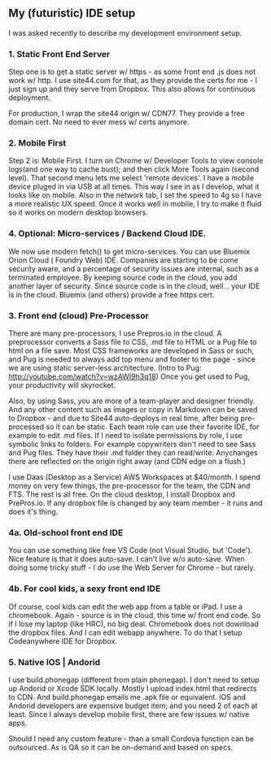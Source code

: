 
## My (futuristic) IDE setup

I was asked recently to describe my development environment setup.

### 1. Static Front End Server 
Step one is to get a static server w/ https - as some front end .js does not work w/ http. I use site44.com for that, as they provide the certs for me - I just sign up and they serve from Dropbox. This also allows for continuous deployment. 

For production, I wrap the site44 origin w/ CDN77. They provide a free domain cert. No need to ever mess w/ certs anymore.

### 2. Mobile First
Step 2 is: Mobile First. I turn on Chrome w/ Developer Tools to view console logs(and one way to cache bust); and then click More Tools again (second level). That second menu lets me select 'remote devices'. I have a mobile device pluged in via USB at all times. This way I see in as I develop, what it looks like on mobile. Also in the network tab, I set the speed to 4g so I have a more realistic UX speed. Once it works well in mobile, I try to make it fluid so it works on modern desktop browsers.

### 4. Optional: Micro-services / Backend Cloud IDE.
We now use modern fetch() to get micro-services. You can use Bluemix Orion Cloud ( Foundry Web) IDE. Companies are starting to be come security aware, and a percentage of security issues are internal, such as a terminated employee. By keeping source code in the cloud, you add another layer of security. Since source code is in the cloud, well... your IDE is in the cloud. Bluemix (and others) provide a free https cert.

### 3. Front end (cloud) Pre-Processor
There are many pre-processors, I use Prepros.io in the cloud. A preprocessor converts a Sass file to CSS, .md file to HTML or a Pug file to html on a file save. Most CSS frameworks are developed in Sass or such, and Pug is needed to always add top menu and footer to the page - since we are using static server-less architecture. 
(Intro to Pug: <http://youtube.com/watch?v=wzAWI9h3q18>)
Once you get used to Pug, your productivity will skyrocket. 

Also, by using Sass, you are more of a team-player and designer friendly. And any other content such as images or copy in Markdown can be saved to Dropbox - and due to Site44 auto-deploys in real time, after being pre-processed so it can be static. 
Each team role can use their favorite IDE, for example to edit .md files. If I need to isolate permissions by role, I use symbolic links to folders. For example copywriters don't need to see Sass and Pug files. They have their .md folder they can read/write. Anychanges there are reflected on the origin right away (and CDN edge on a flush.)

I use Daas (Desktop as a Service) AWS Workspaces at $40/month. I spend money on very few things, the pre-processor for the team, the CDN and FTS. The rest is all free.
On the cloud desktop, I install Dropbox and PrePros.io. If any dropbox file is changed by any team member - it runs and does it's thing.

### 4a. Old-school front end IDE
You can use something like free VS Code (not Visual Studio, but 'Code'). Nice feature is that it does auto-save. I can't live w/o auto-save.
When doing some tricky stuff - I do use the Web Server for Chrome - but rarely. 

### 4b. For cool kids, a sexy front end IDE
Of course, cool kids can edit the web app from a table or iPad. I use a chromebook. Again - source is in the cloud, this time w/ front end code. So if I lose my laptop (like HRC), no big deal. Chromebook does not download the dropbox files. And I can edit webapp anywhere. 
To do that I setup Codeanywhere IDE for Dropbox. 

### 5. Native IOS | Andorid
I use build.phonegap (different from plain phonegap). I don't need to setup up Andorid or Xcode SDK locally. Mostly I upload index.html that redirects to CDN. And build.phonegap emails me .apk file or equivalent. IOS and Andorid developers are expensive budget item; and you need 2 of each at least. 
Since I always develop mobile first, there are few issues w/ native apps. 

Should I need any custom feature - than a small Cordova function can be outsourced. As is QA so it can be on-demand and based on specs.  
 